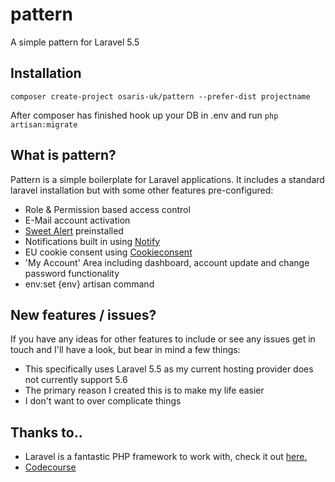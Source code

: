 # pattern
A simple pattern for Laravel 5.5

## Installation

`composer create-project osaris-uk/pattern --prefer-dist projectname`

After composer has finished hook up your DB in .env and run `php artisan:migrate`

## What is pattern?

Pattern is a simple boilerplate for Laravel applications.  It includes a standard laravel installation but with some other features pre-configured:

 - Role & Permission based access control
 - E-Mail account activation
 - [Sweet Alert](https://github.com/t4t5/sweetalert) preinstalled 
 - Notifications built in using [Notify](https://github.com/codecourse/notify)
 - EU cookie consent using [Cookieconsent](https://github.com/insites/cookieconsent)
 - 'My Account' Area including dashboard, account update and change password functionality
 - env:set {env} artisan command

## New features / issues?

If you have any ideas for other features to include or see any issues get in touch and I'll have a look, but bear in mind a few things:

 - This specifically uses Laravel 5.5 as my current hosting provider does not currently support 5.6
 - The primary reason I created this is to make my life easier
 - I don't want to over complicate things

## Thanks to..

 - Laravel is a fantastic PHP framework to work with, check it out [here.](https://laravel.com/)
 - [Codecourse](https://www.codecourse.com)
